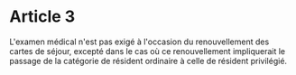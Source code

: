 # Article 3

L'examen médical n'est pas exigé à l'occasion du renouvellement des cartes de séjour, excepté dans le cas où ce renouvellement impliquerait le passage de la catégorie de résident ordinaire à celle de résident privilégié.
